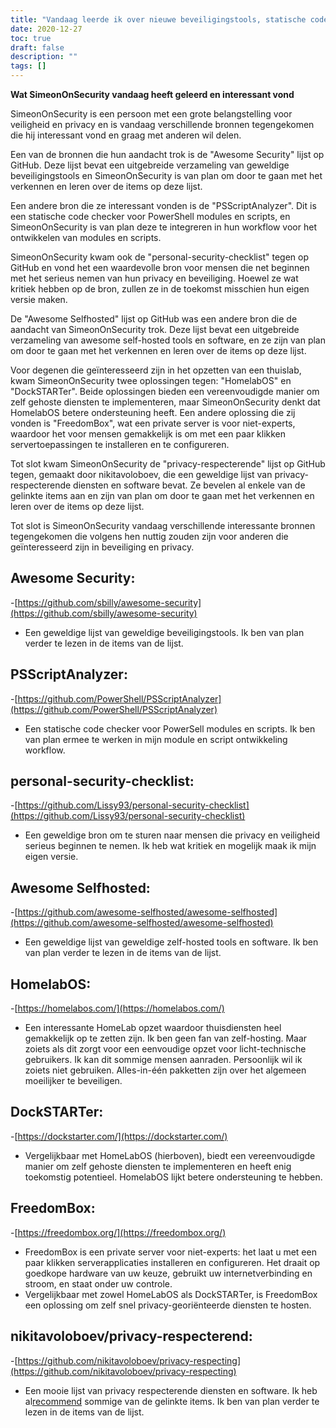 ```yaml
---
title: "Vandaag leerde ik over nieuwe beveiligingstools, statische code analysers en opties voor zelf gehoste diensten"
date: 2020-12-27
toc: true
draft: false
description: ""
tags: []
---
```


**Wat SimeonOnSecurity vandaag heeft geleerd en interessant vond**

SimeonOnSecurity is een persoon met een grote belangstelling voor veiligheid en privacy en is vandaag verschillende bronnen tegengekomen die hij interessant vond en graag met anderen wil delen.

Een van de bronnen die hun aandacht trok is de "Awesome Security" lijst op GitHub. Deze lijst bevat een uitgebreide verzameling van geweldige beveiligingstools en SimeonOnSecurity is van plan om door te gaan met het verkennen en leren over de items op deze lijst.

Een andere bron die ze interessant vonden is de "PSScriptAnalyzer". Dit is een statische code checker voor PowerShell modules en scripts, en SimeonOnSecurity is van plan deze te integreren in hun workflow voor het ontwikkelen van modules en scripts.

SimeonOnSecurity kwam ook de "personal-security-checklist" tegen op GitHub en vond het een waardevolle bron voor mensen die net beginnen met het serieus nemen van hun privacy en beveiliging. Hoewel ze wat kritiek hebben op de bron, zullen ze in de toekomst misschien hun eigen versie maken.

De "Awesome Selfhosted" lijst op GitHub was een andere bron die de aandacht van SimeonOnSecurity trok. Deze lijst bevat een uitgebreide verzameling van awesome self-hosted tools en software, en ze zijn van plan om door te gaan met het verkennen en leren over de items op deze lijst.

Voor degenen die geïnteresseerd zijn in het opzetten van een thuislab, kwam SimeonOnSecurity twee oplossingen tegen: "HomelabOS" en "DockSTARTer". Beide oplossingen bieden een vereenvoudigde manier om zelf gehoste diensten te implementeren, maar SimeonOnSecurity denkt dat HomelabOS betere ondersteuning heeft. Een andere oplossing die zij vonden is "FreedomBox", wat een private server is voor niet-experts, waardoor het voor mensen gemakkelijk is om met een paar klikken servertoepassingen te installeren en te configureren.

Tot slot kwam SimeonOnSecurity de "privacy-respecterende" lijst op GitHub tegen, gemaakt door nikitavoloboev, die een geweldige lijst van privacy-respecterende diensten en software bevat. Ze bevelen al enkele van de gelinkte items aan en zijn van plan om door te gaan met het verkennen en leren over de items op deze lijst.

Tot slot is SimeonOnSecurity vandaag verschillende interessante bronnen tegengekomen die volgens hen nuttig zouden zijn voor anderen die geïnteresseerd zijn in beveiliging en privacy.


## Awesome Security:
-[https://github.com/sbilly/awesome-security](https://github.com/sbilly/awesome-security)
- Een geweldige lijst van geweldige beveiligingstools. Ik ben van plan verder te lezen in de items van de lijst.

## PSScriptAnalyzer:
-[https://github.com/PowerShell/PSScriptAnalyzer](https://github.com/PowerShell/PSScriptAnalyzer)
- Een statische code checker voor PowerSell modules en scripts. Ik ben van plan ermee te werken in mijn module en script ontwikkeling workflow.

## personal-security-checklist:
-[https://github.com/Lissy93/personal-security-checklist](https://github.com/Lissy93/personal-security-checklist)
- Een geweldige bron om te sturen naar mensen die privacy en veiligheid serieus beginnen te nemen. Ik heb wat kritiek en mogelijk maak ik mijn eigen versie.

## Awesome Selfhosted:
-[https://github.com/awesome-selfhosted/awesome-selfhosted](https://github.com/awesome-selfhosted/awesome-selfhosted)
- Een geweldige lijst van geweldige zelf-hosted tools en software. Ik ben van plan verder te lezen in de items van de lijst.

## HomelabOS:
-[https://homelabos.com/](https://homelabos.com/)
- Een interessante HomeLab opzet waardoor thuisdiensten heel gemakkelijk op te zetten zijn. Ik ben geen fan van zelf-hosting. Maar zoiets als dit zorgt voor een eenvoudige opzet voor licht-technische gebruikers. Ik kan dit sommige mensen aanraden. Persoonlijk wil ik zoiets niet gebruiken. Alles-in-één pakketten zijn over het algemeen moeilijker te beveiligen.

## DockSTARTer:
-[https://dockstarter.com/](https://dockstarter.com/)
- Vergelijkbaar met HomeLabOS (hierboven), biedt een vereenvoudigde manier om zelf gehoste diensten te implementeren en heeft enig toekomstig potentieel. HomelabOS lijkt betere ondersteuning te hebben.

## FreedomBox:
-[https://freedombox.org/](https://freedombox.org/)
- FreedomBox is een private server voor niet-experts: het laat u met een paar klikken serverapplicaties installeren en configureren. Het draait op goedkope hardware van uw keuze, gebruikt uw internetverbinding en stroom, en staat onder uw controle.
- Vergelijkbaar met zowel HomeLabOS als DockSTARTer, is FreedomBox een oplossing om zelf snel privacy-georiënteerde diensten te hosten.

## nikitavoloboev/privacy-respecterend:
-[https://github.com/nikitavoloboev/privacy-respecting](https://github.com/nikitavoloboev/privacy-respecting)
- Een mooie lijst van privacy respecterende diensten en software. Ik heb al[recommend](https://simeononsecurity.ch/recommendations) sommige van de gelinkte items. Ik ben van plan verder te lezen in de items van de lijst.
